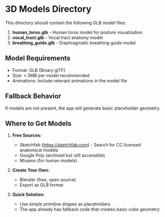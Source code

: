 # 3D Models Directory

This directory should contain the following GLB model files:

1. **human_torso.glb** - Human torso model for posture visualization
2. **vocal_tract.glb** - Vocal tract anatomy model
3. **breathing_guide.glb** - Diaphragmatic breathing guide model

## Model Requirements

- Format: GLB (Binary glTF)
- Size: < 5MB per model recommended
- Animations: Include relevant animations in the model file

## Fallback Behavior

If models are not present, the app will generate basic placeholder geometry.

## Where to Get Models

1. **Free Sources:**
   - Sketchfab (https://sketchfab.com) - Search for CC licensed anatomical models
   - Google Poly (archived but still accessible)
   - Mixamo (for human models)

2. **Create Your Own:**
   - Blender (free, open source)
   - Export as GLB format

3. **Quick Solution:**
   - Use simple primitive shapes as placeholders
   - The app already has fallback code that creates basic cube geometry